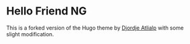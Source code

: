 # Hello Friend NG

This is a forked version of the Hugo theme by [Djordje Atlialp](https://github.com/rhazdon/hugo-theme-hello-friend-ng) with some slight modification.